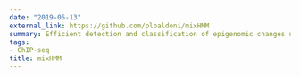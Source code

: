 ```yaml
---
date: "2019-05-13"
external_link: https://github.com/plbaldoni/mixHMM
summary: Efficient detection and classification of epigenomic changes under multiple conditions
tags:
- ChIP-seq
title: mixHMM
---
```

